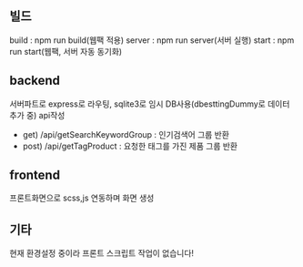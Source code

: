 
## 빌드

build : npm run build(웹팩 적용)
server : npm run server(서버 실행)
start : npm run start(웹팩, 서버 자동 동기화)

## backend

서버파트로 express로 라우팅, sqlite3로 임시 DB사용(dbesttingDummy로 데이터 추가 중)
api작성
 * get) /api/getSearchKeywordGroup : 인기검색어 그룹 반환
 * post) /api/getTagProduct : 요청한 태그를 가진 제품 그룹 반환

## frontend

프론트화면으로 scss,js 연동하며 화면 생성

## 기타
현재 환경설정 중이라 프론트 스크립트 작업이 없습니다!
